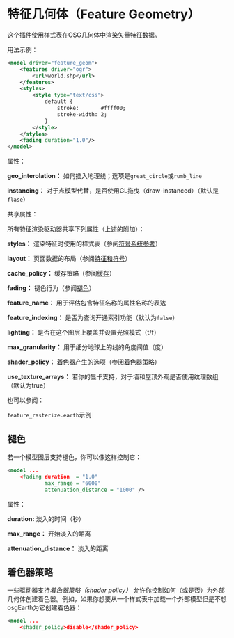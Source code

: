 # 特征几何体（Feature Geometry）
这个插件使用样式表在OSG几何体中渲染矢量特征数据。

用法示例：
```XML
<model driver="feature_geom">
    <features driver="ogr">
        <url>world.shp</url>
    </features>
    <styles>
        <style type="text/css">
            default {
                stroke:       #ffff00;
                stroke-width: 2;
            }
        </style>
    </styles>
    <fading duration="1.0"/>
</model>
```
属性：

**geo_interolation：** 如何插入地理线；选项是`great_circle`或`rumb_line`

**instancing：** 对于点模型代替，是否使用GL拖曳（draw-instanced）（默认是`flase`）

共享属性：

所有特征渲染驱动器共享下列属性（上述的附加）：

**styles：** 渲染特征时使用的样式表（参阅[符号系统参考](osgearth-docs-cn/ReferenceGuides/SymbologyReference.md)）

**layout：** 页面数据的布局（参阅[特征和符号](osgearth-docs-cn/UserGuide/FeaturesandSymbology.md)）

**cache_policy：** 缓存策略（参阅[缓存](/UserGuide/Caching.md)）

**fading：** 褪色行为（参阅[褪色](./FeatureGeometry.md#褪色)）

**feature_name：** 用于评估包含特征名称的属性名称的表达

**feature_indexing：** 是否为查询开通索引功能（默认为`false`）

**lighting：** 是否在这个图层上覆盖并设置光照模式（t/f）

**max_granularity：** 用于细分地球上的线的角度阈值（度）

**shader_policy：** 着色器产生的选项（参阅[着色器策略](./FeatureGeometry.md#着色器策略)）

**use_texture_arrays：** 若你的显卡支持，对于墙和屋顶外观是否使用纹理数组（默认为true）


也可以参阅：

`feature_rasterize.earth`示例


## 褪色
若一个模型图层支持褪色，你可以像这样控制它：
```XML
<model ...
    <fading duration  = "1.0"
            max_range = "6000"
            attenuation_distance = "1000" />
```
属性：

**duration:** 淡入的时间（秒）

**max_range：** 开始淡入的距离

**attenuation_distance：** 淡入的距离


## 着色器策略

一些驱动器支持*着色器策略（shader policy）* 允许你控制如何（或是否）为外部几何体创建着色器。例如，如果你想要从一个样式表中加载一个外部模型但是不想osgEarth为它创建着色器：
```XML
<model ...
    <shader_policy>disable</shader_policy>
```

